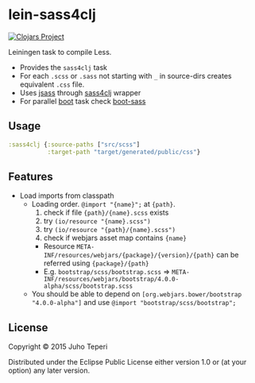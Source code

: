 # lein-sass4clj
[![Clojars Project](http://clojars.org/deraen/lein-sass4clj/latest-version.svg)](http://clojars.org/deraen/lein-sass4clj)

Leiningen task to compile Less.

* Provides the `sass4clj` task
* For each `.scss` or `.sass` not starting with `_` in source-dirs creates equivalent `.css` file.
* Uses [jsass](https://github.com/bit3/jsass) through [sass4clj](https://github.com/Deraen/sass4clj) wrapper
* For parallel [boot](http://boot-clj.com/) task check [boot-sass](https://github.com/Deraen/boot-sass)

## Usage

```clj
:sass4clj {:source-paths ["src/scss"]
           :target-path "target/generated/public/css"}
```

## Features

- Load imports from classpath
  - Loading order. `@import "{name}";` at `{path}`.
    1. check if file `{path}/{name}.scss` exists
    2. try `(io/resource "{name}.scss")`
    3. try `(io/resource "{path}/{name}.scss")`
    4. check if webjars asset map contains `{name}`
      - Resource `META-INF/resources/webjars/{package}/{version}/{path}` can be referred using `{package}/{path}`
      - E.g. `bootstrap/scss/bootstrap.scss` => `META-INF/resources/webjars/bootstrap/4.0.0-alpha/scss/bootstrap.scss`
  - You should be able to depend on `[org.webjars.bower/bootstrap "4.0.0-alpha"]`
    and use `@import "bootstrap/scss/bootstrap";`

## License

Copyright © 2015 Juho Teperi

Distributed under the Eclipse Public License either version 1.0 or (at your option) any later version.
